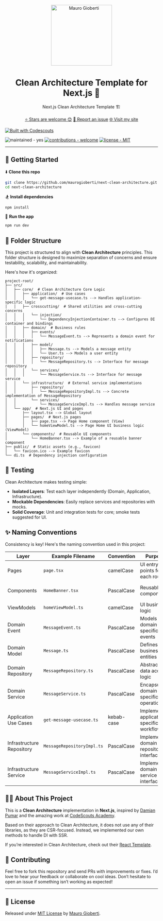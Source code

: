 
<p align="center">
  <a href="https://maurogioberti.com" target="_blank">
    <img alt="Mauro Gioberti" src="https://maurogioberti.com/assets/profile/maurogioberti-avatar.png" width="200" />
  </a>
</p>

<h1 align="center">
  Clean Architecture Template for Next.js 🚀
</h1>
<p align="center">
  Next.js Clean Architecture Template 🏗️
  <br />
  <br />
  <a href="https://github.com/maurogioberti/next-clean-architecture/stargazers">⭐ Stars are welcome 😊</a>
  <a href="https://github.com/maurogioberti/next-clean-architecture/issues">🐛 Report an issue</a>
  <a href="https://maurogioberti.com">🌐 Visit my site</a>
</p>

<p>
  <a href="https://www.codescouts.academy/" title="CodeScouts Academy" target="_blank">
    <img src="https://img.shields.io/badge/built_with-Codescouts-blue?style=for-the-badge" alt="Built with Codescouts" />
  </a>
</p>

<span>
  <img src="https://img.shields.io/badge/maintained-yes-green" alt="maintained - yes">
  <a href="https://github.com/maurogioberti/next-clean-architecture/contribute"><img src="https://img.shields.io/badge/contributions-welcome-brightgreen" alt="contributions - welcome"></a>
  <a href="https://github.com/maurogioberti/next-clean-architecture/blob/master/LICENSE"><img src="https://img.shields.io/badge/license-MIT-blue" alt="license - MIT"></a>
</span>

---

## 🚀 Getting Started

⬇️ **Clone this repo**
```bash
git clone https://github.com/maurogioberti/next-clean-architecture.git
cd next-clean-architecture
```

🏂 **Install dependencies**
```bash
npm install
```

🏁 **Run the app**
```bash
npm run dev
```

## 📂 Folder Structure

This project is structured to align with **Clean Architecture** principles. This folder structure is designed to maximize separation of concerns and ensure testability, scalability, and maintainability.

Here's how it's organized:

```
project-root/
├── src/
│   ├── core/  # Clean Architecture Core Logic
│   │   ├── application/  # Use cases
│   │   │   └── get-message-usecase.ts --> Handles application-specific logic
│   │   ├── crosscutting/  # Shared utilities and cross-cutting concerns
│   │   │   └── injection/
│   │   │       └── DependencyInjectionContainer.ts --> Configures DI container and bindings
│   │   ├── domain/  # Business rules
│   │   │   ├── events/
│   │   │   │   └── MessageEvent.ts --> Represents a domain event for notifications
│   │   │   ├── model/
│   │   │   │   ├── Message.ts --> Models a message entity
│   │   │   │   └── User.ts --> Models a user entity
│   │   │   ├── repository/
│   │   │   │   └── MessageRepository.ts --> Interface for message repository
│   │   │   └── services/
│   │   │       └── MessageService.ts --> Interface for message service
│   │   └── infrastructure/  # External service implementations
│   │       ├── repository/
│   │       │   └── MessageRepositoryImpl.ts --> Concrete implementation of MessageRepository
│   │       └── services/
│   │           └── MessageServiceImpl.ts --> Handles message service
│   └── app/  # Next.js UI and pages
│       ├── layout.tsx --> Global layout
│       ├── pages/  # Next.js pages
│       │   ├── page.tsx --> Page Home component (View)
│       │   └── homeViewModel.ts --> Page Home UI business logic (ViewModel)
│       └── components/  # Reusable UI components
│           └── HomeBanner.tsx --> Example of a reusable banner component
├── public/  # Static assets (e.g., favicon)
│   └── favicon.ico --> Example favicon
└── di.ts  # Dependency injection configuration
```


## 🧪 Testing

Clean Architecture makes testing simple:

- **Isolated Layers**: Test each layer independently (Domain, Application, Infrastructure).
- **Mockable Dependencies**: Easily replace services and repositories with mocks.
- **Solid Coverage**: Unit and integration tests for core; smoke tests suggested for UI.

## ✨ Naming Conventions

Consistency is key! Here's the naming convention used in this project:


| Layer                      | Example Filename             | Convention         | Purpose                                      | Notes                          |
|----------------------------|------------------------------|--------------------|----------------------------------------------|--------------------------------|
| Pages                      | `page.tsx`                   | camelCase          | UI entry points for each route               | Represents Next.js pages       |
| Components                 | `HomeBanner.tsx`             | PascalCase         | Reusable UI components                       | Stateless, reusable pieces     |
| ViewModels                 | `homeViewModel.ts`           | camelCase          | UI business logic                            | Encapsulates state             |
| Domain Event               | `MessageEvent.ts`            | PascalCase         | Models domain-specific events                | Example: Notification triggers |
| Domain Model               | `Message.ts`                 | PascalCase         | Defines business entities                    | Core entities for the domain   |
| Domain Repository          | `MessageRepository.ts`       | PascalCase         | Abstracts data access logic                  | Interface for persistence      |
| Domain Service             | `MessageService.ts`          | PascalCase         | Encapsulates domain-specific operations      | Logic specific to the domain   |
| Application Use Cases      | `get-message-usecase.ts`     | kebab-case         | Implements application-specific workflows    | Directly consumes repositories |
| Infrastructure Repository  | `MessageRepositoryImpl.ts`   | PascalCase         | Implements domain repository interfaces      | Connects to external services  |
| Infrastructure Service     | `MessageServiceImpl.ts`      | PascalCase         | Implements domain service interfaces         | Example: Notifications backend |


## 🧑‍💻 About This Project

This is a **Clean Architecture** implementation in **Next.js**, inspired by [Damian Pumar](https://damianpumar.com) and the amazing work at [CodeScouts Academy](https://www.codescouts.academy/). 

Based on their approach to Clean Architecture, it does not use any of their libraries, as they are CSR-focused. Instead, we implemented our own methods to handle DI with SSR.

If you’re interested in Clean Architecture, check out their [React Template](https://github.com/codescouts-academy/react-clean-architecture).

## 🤔 Contributing

Feel free to fork this repository and send PRs with improvements or fixes. I’d love to hear your feedback or collaborate on cool ideas. Don’t hesitate to open an issue if something isn’t working as expected!

---

## 📜 License

Released under [MIT License](https://github.com/maurogioberti/next-clean-architecture/blob/master/LICENSE) by [Mauro Gioberti](https://maurogioberti.com).
